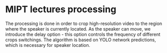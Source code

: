 # MIPT lectures processing

The processing is done in order to crop high-resolution video to the region where the speaker is currently located. As the speaker can move, we introduce the delay option - this option controls the frequency of different crops switchings. The algorithm is based on YOLO network predictions, which is necessary for speaker location.

